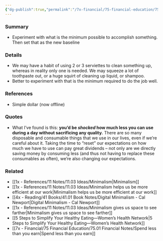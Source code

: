 ```yaml
---
{"dg-publish":true,"permalink":"/7x-financial/75-financial-education/75-01-financial-notes/use-the-minimum-possible-to-get-the-job-done/","title":"Use the minimum possible to get the job done"}
---
```



### Summary
- Experiment with what is the minimum possible to accomplish something. Then set that as the new baseline

### Details
- We may have a habit of using 2 or 3 serviettes to clean something up, whereas in reality only one is needed. We may squeeze a lot of toothpaste out, or a huge squirt of cleaning up liquid, or shampoo. 
- Better to experiment with that is the minimum required to do the job well.

### References
- Simple dollar (now offline)

### Quotes
- What I’ve found is this: **you’d be _shocked_ how much less you can use during a day without sacrificing any quality.** There are so many disposable and consumable things that we use in our lives, even if we’re careful about it. Taking the time to “reset” our expectations on how much we have to use can pay great dividends – not only are we directly saving money by consuming less (and thus not having to replace these consumables as often), we’re also changing our expectations.

### Related
- [[1x - References/11 Notes/11.03 Ideas/Minimalism\|Minimalism]]
- [[1x - References/11 Notes/11.03 Ideas/Minimalism helps us be more efficient at our work\|Minimalism helps us be more efficient at our work]]
- [[4x - Reading/41 Books/41.01 Book Notes/Digital Minimalism - Cal Newport\|Digital Minimalism - Cal Newport]]
- [[1x - References/11 Notes/11.03 Ideas/Minimalism gives us space to see farther\|Minimalism gives us space to see farther]]
- [[5 Steps to Simplify Your Healthy Eating—Women’s Health Network\|5 Steps to Simplify Your Healthy Eating—Women’s Health Network]]
- [[7x - Financial/75 Financial Education/75.01 Financial Notes/Spend less than you earn\|Spend less than you earn]]